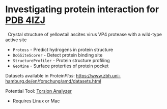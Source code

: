 # Investigating protein interaction for [PDB 4IZJ](https://proteins.plus/4izj#)
 
Crystal structure of yellowtail ascites virus VP4 protease with a wild-type active site 

- `Protoss` - Predict hydrogens in protein structure
- `DoGSiteScorer` - Detect protein binding site
- `StructureProfiler` - Protein structure profiling
- `GeoMine` - Surface proterties of protein pocket

Datasets available in Protein*Plus*: https://www.zbh.uni-hamburg.de/en/forschung/amd/datasets.html

Potential Tool: [Torsion Analyzer](https://www.zbh.uni-hamburg.de/en/forschung/amd/software/torsion-analyzer.html)
- Requires Linux or Mac
